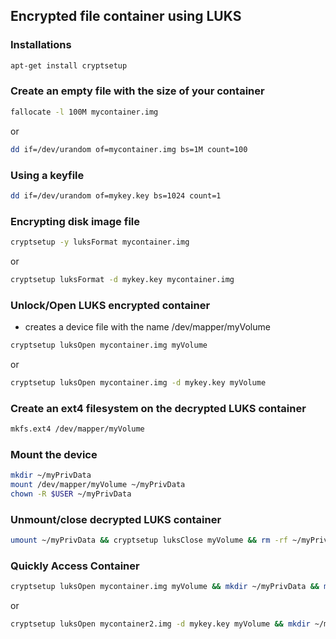 ## Encrypted file container using LUKS

### Installations

```bash
apt-get install cryptsetup
```

### Create an empty file with the size of your container

```bash
fallocate -l 100M mycontainer.img
```

or

```bash
dd if=/dev/urandom of=mycontainer.img bs=1M count=100
```

### Using a keyfile

```bash
dd if=/dev/urandom of=mykey.key bs=1024 count=1
```

### Encrypting disk image file

```bash
cryptsetup -y luksFormat mycontainer.img
```

or

```bash
cryptsetup luksFormat -d mykey.key mycontainer.img
```

### Unlock/Open LUKS encrypted container

* creates a device file with the name /dev/mapper/myVolume

```bash
cryptsetup luksOpen mycontainer.img myVolume
```

or

```bash
cryptsetup luksOpen mycontainer.img -d mykey.key myVolume
```

### Create an ext4 filesystem on the decrypted LUKS container

```bash
mkfs.ext4 /dev/mapper/myVolume
```

### Mount the device

```bash
mkdir ~/myPrivData
mount /dev/mapper/myVolume ~/myPrivData
chown -R $USER ~/myPrivData
```

### Unmount/close decrypted LUKS container

```bash
umount ~/myPrivData && cryptsetup luksClose myVolume && rm -rf ~/myPrivData
```

### Quickly Access Container

```bash
cryptsetup luksOpen mycontainer.img myVolume && mkdir ~/myPrivData && mount /dev/mapper/myVolume ~/myPrivData
```

or

```bash
cryptsetup luksOpen mycontainer2.img -d mykey.key myVolume && mkdir ~/myPrivData && mount /dev/mapper/myVolume ~/myPrivData
```

